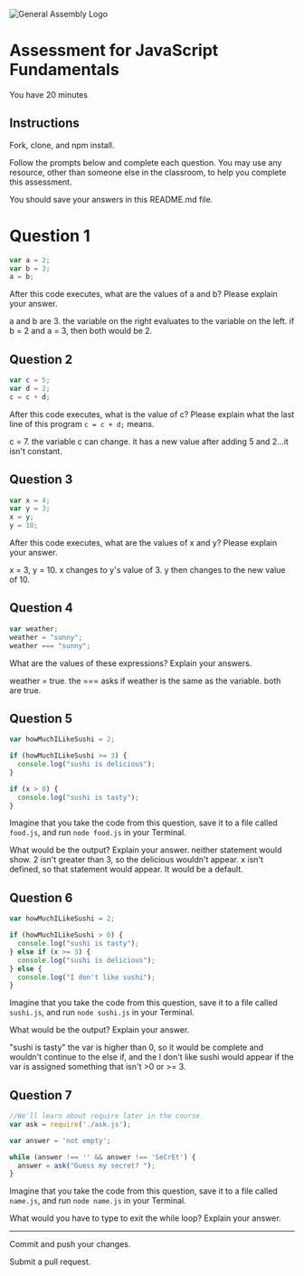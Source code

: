 ![General Assembly Logo](http://i.imgur.com/ke8USTq.png)

# Assessment for JavaScript Fundamentals

You have 20 minutes

## Instructions

Fork, clone, and npm install.

Follow the prompts below and complete each question.  You may use any resource, other than someone else in the classroom, to help you complete this assessment.

You should save your answers in this README.md file.

# Question 1

```js
var a = 2;
var b = 3;
a = b;
```


After this code executes, what are the values of a and b? Please explain your answer.

a and b are 3.  the variable on the right evaluates to the variable on the left.  if b = 2 and a = 3, then both would be 2.

## Question 2

```js
var c = 5;
var d = 2;
c = c + d;
```

After this code executes, what is the value of c?  Please explain what the last line of this program `c = c + d;` means.

c = 7.  the variable c can change.  it has a new value after adding 5 and 2...it isn't constant.

## Question 3

```js
var x = 4;
var y = 3;
x = y;
y = 10;
```

After this code executes, what are the values of x and y?  Please explain your answer.

<!-- Replace this comment with your answer -->
x = 3, y = 10.  x changes to y's value of 3.  y then changes to the new value of 10.
## Question 4

```js
var weather;
weather = "sunny";
weather === "sunny";
```

What are the values of these expressions?  Explain your answers.

<!-- Replace this comment with your answer -->
weather = true.  the === asks if weather is the same as the variable.  both are true.
## Question 5

```js
var howMuchILikeSushi = 2;

if (howMuchILikeSushi >= 3) {
  console.log("sushi is delicious");
}

if (x > 0) {
  console.log("sushi is tasty");
}
```

Imagine that you take the code from this question, save it to a file called `food.js`, and run `node food.js` in your Terminal.

What would be the output? Explain your answer.
neither statement would show.  2 isn't greater than 3, so the delicious wouldn't appear.  x isn't defined, so that statement would appear.  It would be a default.
<!-- Replace this comment with your answer -->

## Question 6

```js
var howMuchILikeSushi = 2;

if (howMuchILikeSushi > 0) {
  console.log("sushi is tasty");
} else if (x >= 3) {
  console.log("sushi is delicious");
} else {
  console.log("I don't like sushi");
}
```

Imagine that you take the code from this question, save it to a file called `sushi.js`, and run `node sushi.js` in your Terminal.

What would be the output? Explain your answer.

"sushi is tasty" the var is higher than 0, so it would be complete and wouldn't continue to the else if, and the I don't like sushi would appear if the var is assigned something that isn't >0 or >= 3.<!-- Replace this comment with your answer -->

## Question 7

```js
//We'll learn about require later in the course
var ask = require('./ask.js');

var answer = 'not empty';

while (answer !== '' && answer !== 'SeCrEt') {
  answer = ask("Guess my secret? ");
}
```

Imagine that you take the code from this question, save it to a file called `name.js`, and run `node name.js` in your Terminal.

What would you have to type to exit the while loop?  Explain your answer.


<!-- Replace this comment with your answer -->


---

Commit and push your changes.

Submit a pull request.
